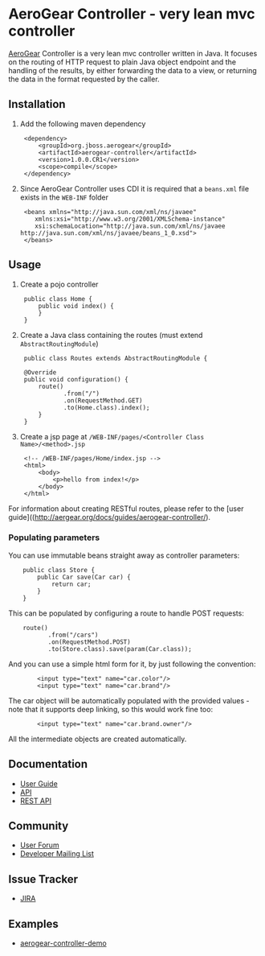 # AeroGear Controller - very lean mvc controller
[AeroGear](http://aerogear.org) Controller is a very lean mvc controller written in Java. It focuses on the routing of HTTP request to plain Java object endpoint
and the handling of the results, by either forwarding the data to a view, or returning the data in the format requested by the caller.

## Installation
1. Add the following maven dependency

        <dependency>
            <groupId>org.jboss.aerogear</groupId>
            <artifactId>aerogear-controller</artifactId>
            <version>1.0.0.CR1</version>
            <scope>compile</scope>
        </dependency>
        
1. Since AeroGear Controller uses CDI it is required that a ```beans.xml``` file exists in the ```WEB-INF``` folder

        <beans xmlns="http://java.sun.com/xml/ns/javaee"
           xmlns:xsi="http://www.w3.org/2001/XMLSchema-instance"
           xsi:schemaLocation="http://java.sun.com/xml/ns/javaee http://java.sun.com/xml/ns/javaee/beans_1_0.xsd">
        </beans>  

## Usage
1. Create a pojo controller

        public class Home {
            public void index() {
            }
        }

1. Create a Java class containing the routes (must extend `AbstractRoutingModule`)

        public class Routes extends AbstractRoutingModule {

        @Override
        public void configuration() {
            route()
                   .from("/")
                   .on(RequestMethod.GET)
                   .to(Home.class).index();
            }
        }

1. Create a jsp page at `/WEB-INF/pages/<Controller Class Name>/<method>.jsp`

        <!-- /WEB-INF/pages/Home/index.jsp -->
        <html>
            <body>
                <p>hello from index!</p>
            </body>
        </html>
        
For information about creating RESTful routes, please refer to the [user guide]((http://aergear.org/docs/guides/aerogear-controller/).
        
### Populating parameters

You can use immutable beans straight away as controller parameters:

        public class Store {
            public Car save(Car car) {
                return car;
            }
        }

This can be populated by configuring a route to handle POST requests:

        route()
               .from("/cars")
               .on(RequestMethod.POST)
               .to(Store.class).save(param(Car.class));

And you can use a simple html form for it, by just following the convention:

            <input type="text" name="car.color"/>
            <input type="text" name="car.brand"/>

The car object will be automatically populated with the provided values - note that it supports deep linking, so this would work fine too:

            <input type="text" name="car.brand.owner"/>

All the intermediate objects are created automatically.  
  

## Documentation
* [User Guide](http://aergear.org/docs/guides/aerogear-controller/)
* [API](http://aerogear.org/docs/specs/aerogear-controller)
* [REST API](http://aerogear.org/docs/specs/aerogear-rest-api)

## Community
* [User Forum](https://community.jboss.org/en/aerogear?view=discussions)
* [Developer Mailing List](http://aerogear-dev.1069024.n5.nabble.com)

## Issue Tracker
* [JIRA](https://issues.jboss.org/browse/AEROGEAR)

## Examples
* [aerogear-controller-demo](https://github.com/aerogear/aerogear-controller-demo) 
